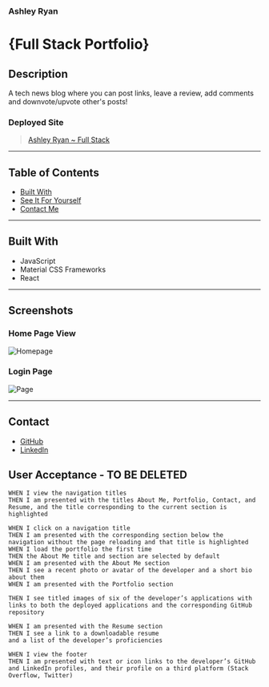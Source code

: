 ### Ashley Ryan
# {Full Stack Portfolio}

## Description
A tech news blog where you can post links, leave a review, add comments and downvote/upvote other's posts!

### Deployed Site
> [Ashley Ryan ~ Full Stack](#)

---

## Table of Contents

* [Built With](#built-with)
* [See It For Yourself](#screenshots)
* [Contact Me](#contact)

---

## Built With
* JavaScript
* Material CSS Frameworks
* React

---

## Screenshots
### Home Page View
![Homepage](#)
### Login Page
![Page](#)

---
## Contact
* [GitHub](https://github.com/ashryan125)
* [LinkedIn](https://www.linkedin.com/in/ashleyryan125)

## User Acceptance - TO BE DELETED

```
WHEN I view the navigation titles
THEN I am presented with the titles About Me, Portfolio, Contact, and Resume, and the title corresponding to the current section is highlighted

WHEN I click on a navigation title
THEN I am presented with the corresponding section below the navigation without the page reloading and that title is highlighted
WHEN I load the portfolio the first time
THEN the About Me title and section are selected by default
WHEN I am presented with the About Me section
THEN I see a recent photo or avatar of the developer and a short bio about them
WHEN I am presented with the Portfolio section

THEN I see titled images of six of the developer’s applications with links to both the deployed applications and the corresponding GitHub repository

WHEN I am presented with the Resume section
THEN I see a link to a downloadable resume 
and a list of the developer’s proficiencies

WHEN I view the footer
THEN I am presented with text or icon links to the developer’s GitHub and LinkedIn profiles, and their profile on a third platform (Stack Overflow, Twitter) 
```

